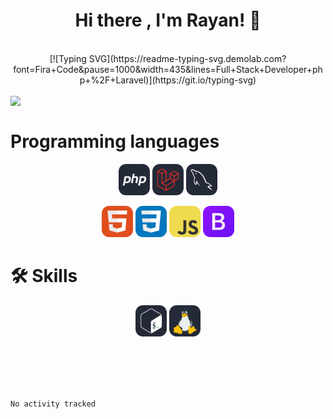 
<h1 align="center"> Hi there , I'm Rayan! 👋  </h1> 

<br>

<div align="center" >
[![Typing SVG](https://readme-typing-svg.demolab.com?font=Fira+Code&pause=1000&width=435&lines=Full+Stack+Developer+php+%2F+Laravel)](https://git.io/typing-svg)
</div>

<br>
<img  align="left" width="400" src="https://user-images.githubusercontent.com/94997828/195132053-9f3eafcb-2b0f-4a19-9e6d-f625e20c7d50.png"/>


<br>

# Programming languages

<p align="center">
    <img width="50" height="50" src="https://raw.githubusercontent.com/tandpfun/skill-icons/d1c752b99bb25a0e5aa363bae1db2809173ee966/icons/PHP-Dark.svg">
    <img width="50" height="50" src="https://raw.githubusercontent.com/tandpfun/skill-icons/d1c752b99bb25a0e5aa363bae1db2809173ee966/icons/Laravel-Dark.svg"> 
    <img width="50" height="50" src="https://raw.githubusercontent.com/tandpfun/skill-icons/d1c752b99bb25a0e5aa363bae1db2809173ee966/icons/MySQL-Dark.svg">
</p>
<p align="center">
    <img width="50" height="50" src="https://raw.githubusercontent.com/tandpfun/skill-icons/d1c752b99bb25a0e5aa363bae1db2809173ee966/icons/HTML.svg">
    <img width="50" height="50" src="https://raw.githubusercontent.com/tandpfun/skill-icons/d1c752b99bb25a0e5aa363bae1db2809173ee966/icons/CSS.svg">
    <img width="50" height="50" src="https://raw.githubusercontent.com/tandpfun/skill-icons/d1c752b99bb25a0e5aa363bae1db2809173ee966/icons/JavaScript.svg">
    <img width="50" height="50" src="https://raw.githubusercontent.com/tandpfun/skill-icons/d1c752b99bb25a0e5aa363bae1db2809173ee966/icons/Bootstrap.svg">
</p>


# 🛠 Skills
<p align="center">
    <img width="50" height="50" src="https://raw.githubusercontent.com/tandpfun/skill-icons/d1c752b99bb25a0e5aa363bae1db2809173ee966/icons/Bash-Dark.svg">
    <img width="50" height="50" src="https://raw.githubusercontent.com/tandpfun/skill-icons/d1c752b99bb25a0e5aa363bae1db2809173ee966/icons/Linux-Dark.svg">
</p>




<!-- # 🧠 Chase your future but don’t forget about the present! -->
<!-- 
![TOR](https://img.shields.io/badge/tor-%237E4798.svg?style=for-the-badge&logo=tor-project&logoColor=white)
![Hackerrank](https://img.shields.io/badge/-Hackerrank-2EC866?style=for-the-badge&logo=HackerRank&logoColor=white)
![Steam](https://img.shields.io/badge/steam-%23000000.svg?style=for-the-badge&logo=steam&logoColor=white)
![Spotify](https://img.shields.io/badge/Spotify-1ED760?style=for-the-badge&logo=spotify&logoColor=white)
![Sound Cloud](https://img.shields.io/badge/sound%20cloud-FF5500?style=for-the-badge&logo=soundcloud&logoColor=white)
![Discord](https://img.shields.io/badge/Discord-%237289DA.svg?style=for-the-badge&logo=discord&logoColor=white)
![GitHub](https://img.shields.io/badge/github-%23121011.svg?style=for-the-badge&logo=github&logoColor=white)
 -->


<br>
<br>
<br>
<br>


<!--START_SECTION:waka-->

```text
No activity tracked
```

<!--END_SECTION:waka-->
